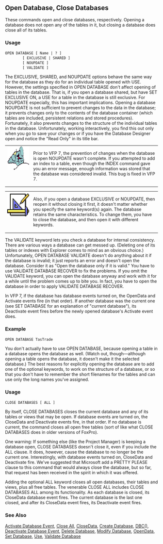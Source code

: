 ## Open Database, Close Databases

These commands open and close databases, respectively. Opening a database does not open any of the tables in it, but closing a database does close all of its tables.

### Usage

```foxpro
OPEN DATABASE [ Name | ? ]
        [ EXCLUSIVE | SHARED ]
        [ NOUPDATE ]
        [ VALIDATE ]
```

The EXCLUSIVE, SHARED, and NOUPDATE options behave the same way for the database as they do for an individual table opened with USE. However, the settings specified in OPEN DATABASE don't affect opening of tables in the database. That is, if you open a database shared, but have SET EXCLUSIVE ON, a USE for a table in the database is still exclusive. For NOUPDATE especially, this has important implications. Opening a database NOUPDATE is not sufficient to prevent changes to the data in the database; it prevents changes only to the contents of the database container (which tables are included, persistent relations and stored procedures). Fortunately, it also prevents changes to the structure of the individual tables in the database. Unfortunately, working interactively, you find this out only when you go to save your changes or if you have the Database Designer open and notice the "Read Only" in its title bar.

<table>
<tr>
  <td width="17%" valign="top">
<img width="95" height="78" src="fixbug1.gif">
  </td>
  <td width=83% valign=top>
  <p>Prior to VFP 7, the prevention of changes when the database is open NOUPDATE wasn't complete. If you attempted to add an index to a table, even though the INDEX command gave you an error message, enough information was stored that the database was considered invalid. This bug is fixed in VFP 7.</p>
  </td>
 </tr>
</table>

<table>
<tr>
  <td width="17%" valign="top">
<img width="83" height="82" src="Design.gif">
  </td>
  <td width=83%>
  <p>Also, if you open a database EXCLUSIVE or NOUPDATE, then reopen it without closing it first, it doesn't matter whether you specify the same keyword(s) again. The database retains the same characteristics. To change them, you have to close the database, and then open it with different keywords.</p>
  </td>
 </tr>
</table>

The VALIDATE keyword lets you check a database for internal consistency. There are various ways a database can get messed up. (Deleting one of its tables or indexes with Explorer comes to mind as an obvious choice.) Unfortunately, OPEN DATABASE VALIDATE doesn't do anything about it if the database is invalid; it just reports an error and doesn't open the database. Consider it as "Open the database only if it is valid." You have to use VALIDATE DATABASE RECOVER to fix the problems. If you omit the VALIDATE keyword, you can open the database anyway and work with it for a while until the problem comes up to bite you. In fact, you have to open the database in order to apply VALIDATE DATABASE RECOVER.

In VFP 7, if the database has database events turned on, the OpenData and Activate events fire (in that order). If another database was the current one (see SET DATABASE for an explanation of "current database"), its Deactivate event fires before the newly opened database's Activate event does.

### Example

```foxpro
OPEN DATABASE TasTrade
```

You don't actually have to use OPEN DATABASE, because opening a table in a database opens the database as well. (Watch out, though&mdash;although opening a table opens the database, it doesn't make it the selected database.) The best reasons for explicitly opening the database are to add one of the optional keywords, to work on the structure of a database, or so that you don't have to remember the short filenames for the tables and can use only the long names you've assigned.

### Usage

```foxpro
CLOSE DATABASES [ ALL ]
```

By itself, CLOSE DATABASES closes the current database and any of its tables or views that may be open. If database events are turned on, the CloseData and Deactivate events fire, in that order. If no database is current, the command closes all open free tables (sort of like what CLOSE DATABASES does in older versions of FoxPro).

One warning: If something else (like the Project Manager) is keeping a database open, CLOSE DATABASES doesn't close it, even if you include the ALL clause. It does, however, cause the database to no longer be the current one. Interestingly, with database events turned on, CloseData and Deactivate fire. We've suggested that Microsoft add a PRETTY PLEASE clause to this command that would always close the database, but so far, that request has been received in the spirit in which it was offered.

Adding the optional ALL keyword closes all open databases, their tables and views, plus all free tables. The venerable CLOSE ALL includes CLOSE DATABASES ALL among its functionality. As each database is closed, its CloseData database event fires. The current database is the last one closed, and after its CloseData event fires, its Deactivate event fires.

### See Also

[Activate Database Event](s4g861.md), [Close All](s4g584.md), [CloseData](s4g861.md), [Create Database](s4g315.md), [DBC()](s4g317.md), [Deactivate Database Event](s4g861.md), [Delete Database](s4g315.md), [Modify Database](s4g320.md), [OpenData](s4g861.md), [Set Database](s4g317.md), [Use](s4g424.md), [Validate Database](s4g319.md)